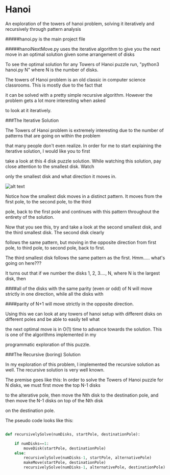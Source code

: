 # Hanoi
An exploration of the towers of hanoi problem, solving it iteratively and recursively through pattern analysis

#####hanoi.py is the main project file

#####hanoiNextMove.py uses the iterative algorithm to give you the next move in an optimal solution given some arrangement of disks

To see the optimal solution for any Towers of Hanoi puzzle run, "python3 hanoi.py N" where N is the number of disks.

The towers of Hanoi problem is an old classic in computer science classrooms. This is mostly due to the fact that

it can be solved with a pretty simple recursive algorithm. However the problem gets a lot more interesting when asked

to look at it iteratively. 

###The Iterative Solution

The Towers of Hanoi problem is extremely interesting due to the number of patterns that are going on within the problem

that many people don't even realize. In order for me to start explaining the iterative solution, I would like you to first

take a look at this 4 disk puzzle solution. While watching this solution, pay close attention to the smallest disk. Watch 

only the smallest disk and what direction it moves in. 


![alt text](https://github.com/jjrylearn/Hanoi/blob/master/animations/hanoi.gif "puzzle solution n=4")

Notice how the smallest disk moves in a distinct pattern. It moves from the first pole, to the second pole, to the third

pole, back to the first pole and continues with this pattern throughout the entirety of the solution. 

Now that you see this, try and take a look at the second smallest disk, and the third smallest disk. The second disk clearly

follows the same pattern, but moving in the opposite direction from first pole, to third pole, to second pole, back to first. 

The third smallest disk follows the same pattern as the first. Hmm..... what's going on here???

It turns out that if we number the disks 1, 2, 3...., N, where N is the largest disk, then 

####all of the disks with the same parity (even or odd) of N will move strictly in one direction, while all the disks with 

####parity of N+1 will move strictly in the opposite direction.

Using this we can look at any towers of hanoi setup with different disks on different poles and be able to easily tell what 

the next optimal move is in O(1) time to advance towards the solution. This is one of the algorithms implemented in my 

programmatic exploration of this puzzle. 


###The Recursive (boring) Solution

In my exploration of this problem, I implemented the recursive solution as well. The recursive solution is very well known.

The premise goes like this: In order to solve the Towers of Hanoi puzzle for N disks, we must first move the top N-1 disks

to the alterative pole, then move the Nth disk to the destination pole, and then move the N-1 disks on top of the Nth disk

on the destination pole. 

The pseudo code looks like this:

```python

def recursivelySolve(numDisks, startPole, destinationPole):

	if numDisks==1:
		moveDisk(startPole, destinationPole)
	else:
		recursivelySolve(numDisks-1, startPole, alternativePole)
		makeMove(startPole, destinationPole)
		recursivelySolve(numDisks-1, alternativePole, destinationPole)
```
